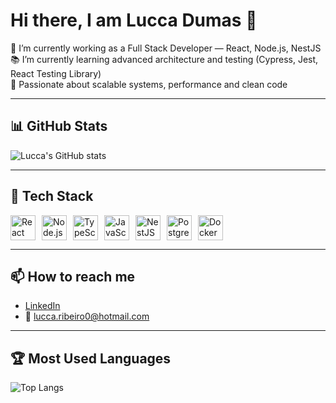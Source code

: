 # Hi there, I am Lucca Dumas 👋

🌟 I’m currently working as a Full Stack Developer — React, Node.js, NestJS  
📚 I’m currently learning advanced architecture and testing (Cypress, Jest, React Testing Library)  
🚀 Passionate about scalable systems, performance and clean code  

---

## 📊 GitHub Stats

![Lucca's GitHub stats](https://github-readme-stats.vercel.app/api?username=luccadumas&show_icons=true&theme=radical)

---

## 🚀 Tech Stack

<div style="display: flex; gap: 10px;">
<img src="https://cdn.jsdelivr.net/gh/devicons/devicon/icons/react/react-original.svg" height="40" alt="React"/>
<img src="https://cdn.jsdelivr.net/gh/devicons/devicon/icons/nodejs/nodejs-original.svg" height="40" alt="Node.js"/>
<img src="https://cdn.jsdelivr.net/gh/devicons/devicon/icons/typescript/typescript-original.svg" height="40" alt="TypeScript"/>
<img src="https://cdn.jsdelivr.net/gh/devicons/devicon/icons/javascript/javascript-original.svg" height="40" alt="JavaScript"/>
<img src="https://miro.medium.com/v2/resize:fit:1000/1*vkXJnUo4J_uukLutxZ1vrA.png" height="40" alt="NestJS"/>
<img src="https://cdn.jsdelivr.net/gh/devicons/devicon/icons/postgresql/postgresql-original.svg" height="40" alt="PostgreSQL"/>
<img src="https://cdn.jsdelivr.net/gh/devicons/devicon/icons/docker/docker-original.svg" height="40" alt="Docker"/>
</div>

---

## 📫 How to reach me

- [LinkedIn](https://www.linkedin.com/in/lucca-dumas)
- 📧 lucca.ribeiro0@hotmail.com

---

## 🏆 Most Used Languages

![Top Langs](https://github-readme-stats.vercel.app/api/top-langs/?username=luccadumas&layout=compact&theme=radical)
